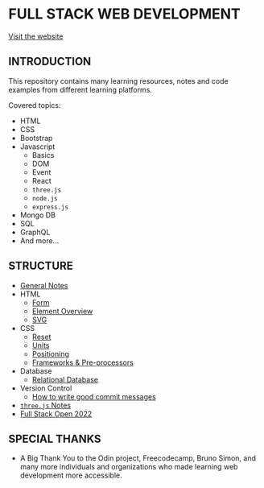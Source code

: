 # FULL STACK WEB DEVELOPMENT

[Visit the website](https://flaviaouyang.github.io/web-development/)

## INTRODUCTION

This repository contains many learning resources, notes and code examples from
different learning platforms.

Covered topics:

- HTML
- CSS
- Bootstrap
- Javascript
  - Basics
  - DOM
  - Event
  - React
  - `three.js`
  - `node.js`
  - `express.js`
- Mongo DB
- SQL
- GraphQL
- And more...

## STRUCTURE

- [General Notes](./general/miscellaneous/notes/note.md)
- HTML
  - [Form](./general/html-css/html/form.html)
  - [Element Overview](./general/html-css/html/html-element.md)
  - [SVG](./general/html-css/html/svg.md)
- CSS
  - [Reset](./general/html-css/css/default-styles.md)
  - [Units](./general/html-css/css/units.md)
  - [Positioning](./general/html-css/css/positioning.md)
  - [Frameworks & Pre-processors](./general/html-css/css/framework-preprocessor.md)
- Database
  - [Relational Database](./general/database/relational-database/RDBMS.md)
- Version Control
  - [How to write good commit messages](./general/version-control/write-good-commit.md)
- [`three.js` Notes](./three-js-journey/README.md)
- [Full Stack Open 2022](./react/README.md)

## SPECIAL THANKS

- A Big Thank You to the Odin project, Freecodecamp, Bruno Simon, and many more individuals and organizations who made learning web development more accessible.
